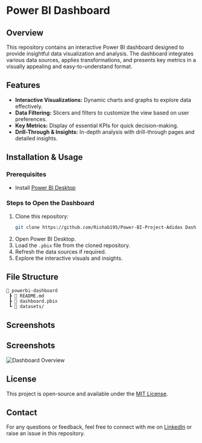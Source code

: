 # Power BI Dashboard

## Overview
This repository contains an interactive Power BI dashboard designed to provide insightful data visualization and analysis. The dashboard integrates various data sources, applies transformations, and presents key metrics in a visually appealing and easy-to-understand format.

## Features
- **Interactive Visualizations:** Dynamic charts and graphs to explore data effectively.
- **Data Filtering:** Slicers and filters to customize the view based on user preferences.
- **Key Metrics:** Display of essential KPIs for quick decision-making.
- **Drill-Through & Insights:** In-depth analysis with drill-through pages and detailed insights.

## Installation & Usage
### Prerequisites
- Install [Power BI Desktop](https://powerbi.microsoft.com/)

### Steps to Open the Dashboard
1. Clone this repository:
   ```bash
   git clone https://github.com/Rishab195/Power-BI-Project-Adidas Dashboard.git
   ```
2. Open Power BI Desktop.
3. Load the `.pbix` file from the cloned repository.
4. Refresh the data sources if required.
5. Explore the interactive visuals and insights.

## File Structure
```
📂 powerbi-dashboard
 ┣ 📜 README.md          
 ┣ 📜 dashboard.pbix     
 ┗ 📂 datasets/         
```

## Screenshots
## Screenshots
![Dashboard Overview](screenshots/dashboard_overview.png)


## License
This project is open-source and available under the [MIT License](LICENSE).

## Contact
For any questions or feedback, feel free to connect with me on [LinkedIn](https://www.linkedin.com/in/Rishab195) or raise an issue in this repository.
